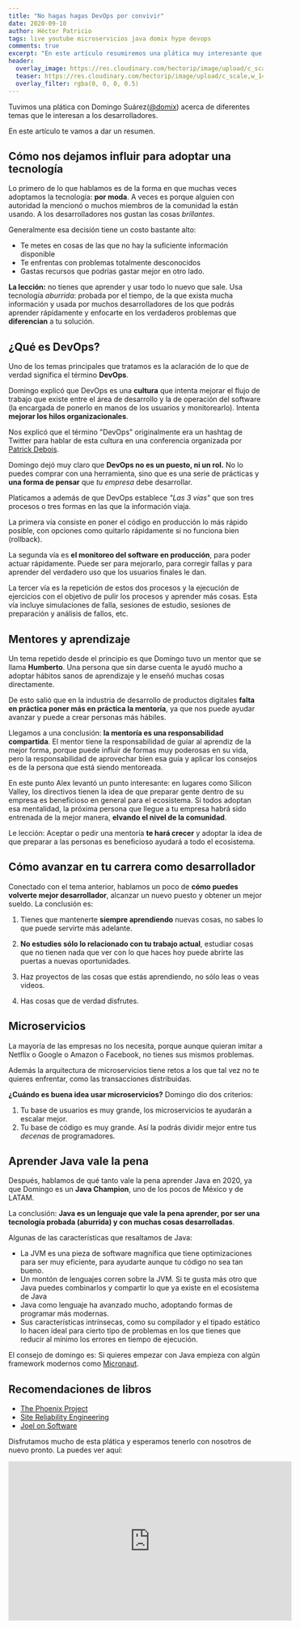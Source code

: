 ```yaml
---
title: "No hagas hagas DevOps por convivir"
date: 2020-09-10
author: Héctor Patricio
tags: live youtube microservicios java domix hype devops
comments: true
excerpt: "En este artículo resumiremos una plática muy interesante que tuvimos con Domingo Suárez sobre DevOps y otras cosas."
header:
  overlay_image: https://res.cloudinary.com/hectorip/image/upload/c_scale,w_1440/v1599714511/1CF0CA4A-211C-4310-9D85-0C49D92B014D_ymceki.jpg
  teaser: https://res.cloudinary.com/hectorip/image/upload/c_scale,w_1440/v1599714511/1CF0CA4A-211C-4310-9D85-0C49D92B014D_ymceki.jpg
  overlay_filter: rgba(0, 0, 0, 0.5)
---
```


Tuvimos una plática con Domingo Suárez([@domix](https://twitter.com/domix)) acerca de diferentes temas que le interesan a los desarrolladores.

En este artículo te vamos a dar un resumen.

## Cómo nos dejamos influir para adoptar una tecnología

Lo primero de lo que hablamos es de la forma en que muchas veces adoptamos la tecnología: **por moda**. A veces es porque alguien con autoridad la mencionó o muchos miembros de la comunidad la están usando. A los desarrolladores nos gustan las cosas _brillantes_.

Generalmente esa decisión tiene un costo bastante alto:

- Te metes en cosas de las que no hay la suficiente información disponible
- Te enfrentas con problemas totalmente desconocidos
- Gastas recursos que podrías gastar mejor en otro lado.

**La lección:** no tienes que aprender y usar todo lo nuevo que sale. Usa tecnología _aburrida_: probada por el tiempo, de la que exista mucha información y usada por muchos desarrolladores de los que podrás aprender rápidamente y enfocarte en los verdaderos problemas que **diferencian** a tu solución.

## ¿Qué es DevOps?

Uno de los temas principales que tratamos es la aclaración de lo que de verdad significa el término **DevOps**.

Domingo explicó que DevOps es una **cultura** que intenta mejorar el flujo de trabajo que existe entre el área de desarrollo y la de operación del software (la encargada de ponerlo en manos de los usuarios y monitorearlo). Intenta **mejorar los hilos organizacionales**.

Nos explicó que el término "DevOps" originalmente era un hashtag de Twitter para hablar de esta cultura en una conferencia organizada por [Patrick Debois](https://blog.newrelic.com/engineering/devops-name/).

Domingo dejó muy claro que **DevOps no es un puesto, ni un rol.** No lo puedes comprar con una herramienta, sino que es una serie de prácticas y **una forma de pensar** que _tu empresa_ debe desarrollar.

Platicamos a además de que DevOps establece _"Las 3 vías"_ que son tres procesos o tres formas en las que la información viaja.

La primera vía consiste en poner el código en producción lo más rápido posible, con opciones como quitarlo rápidamente si no funciona bien (rollback).

La segunda vía es **el monitoreo del software en producción**, para poder actuar rápidamente. Puede ser para mejorarlo, para corregir fallas y para aprender del verdadero uso que los usuarios finales le dan.

La tercer vía es la repetición de estos dos procesos y la ejecución de ejercicios con el objetivo de pulir los procesos y aprender más cosas. Esta vía incluye simulaciones de falla, sesiones de estudio, sesiones de preparación y análisis de fallos, etc.

## Mentores y aprendizaje

Un tema repetido desde el principio es que Domingo tuvo un mentor que se llama **Humberto**.  Una persona que sin darse cuenta le ayudó mucho a adoptar hábitos sanos de aprendizaje y le enseñó muchas cosas directamente.

De esto salió que en la industria de desarrollo de productos digitales **falta en práctica poner más en práctica la mentoría**, ya que nos puede ayudar avanzar y puede a crear personas más hábiles.

Llegamos a una conclusión: **la mentoría es una responsabilidad compartida**. El mentor tiene la responsabilidad de guíar al aprendiz de la mejor forma, porque puede influir de formas muy poderosas en su vida, pero la responsabilidad de aprovechar bien esa guía y aplicar los consejos es de la persona que está siendo mentoreada.

En este punto Alex levantó un punto interesante: en lugares como Silicon Valley, los directivos tienen la idea de que preparar gente dentro de su empresa es beneficioso en general para el ecosistema. Si todos adoptan esa mentalidad, la próxima persona que llegue a tu empresa habrá sido entrenada de la mejor manera, **elvando el nivel de la comunidad**.

Le lección: Aceptar o pedir una mentoría **te hará crecer** y adoptar la idea de que preparar a las personas es beneficioso ayudará a todo el ecosistema.

## Cómo avanzar en tu carrera como desarrollador

Conectado con el tema anterior, hablamos un poco de **cómo puedes volverte mejor desarrollador**, alcanzar un nuevo puesto y obtener un mejor sueldo. La conclusión es:

1. Tienes que mantenerte **siempre aprendiendo** nuevas cosas, no sabes lo que puede servirte más adelante.

2. **No estudies sólo lo relacionado con tu trabajo actual**, estudiar cosas que no tienen nada que ver con lo que haces hoy puede abrirte las puertas a nuevas oportunidades.

3. Haz proyectos de las cosas que estás aprendiendo, no sólo leas o veas videos.

4. Has cosas que de verdad disfrutes.

## Microservicios

La mayoría de las empresas no los necesita, porque aunque quieran imitar a Netflix o Google o Amazon o Facebook, no tienes sus mismos problemas.

Además la arquitectura de microservicios tiene retos a los que tal vez no te quieres enfrentar, como las transacciones distribuidas.

**¿Cuándo es buena idea usar microservicios?** Domingo dio dos criterios:

1. Tu base de usuarios es muy grande, los microservicios te ayudarán a escalar mejor.
2. Tu base de código es muy grande. Así la podrás dividir mejor entre tus _decenas_ de programadores.

## Aprender Java vale la pena

Después, hablamos de qué tanto vale la pena aprender Java en 2020, ya que Domingo es un **Java Champion**, uno de los pocos de México y de LATAM.

La conclusión: **Java es un lenguaje que vale la pena aprender, por ser una tecnología probada (aburrida) y con muchas cosas desarrolladas**.

Algunas de las características que resaltamos de Java:

- La JVM es una pieza de software magnífica que tiene optimizaciones para ser muy eficiente, para ayudarte aunque tu código no sea tan bueno.
- Un montón de lenguajes corren sobre la JVM. Si te gusta más otro que Java puedes combinarlos y compartir lo que ya existe en el ecosistema de Java
- Java como lenguaje ha avanzado mucho, adoptando formas de programar más modernas.
- Sus características intrínsecas, como su compilador y el tipado estático lo hacen ideal para cierto tipo de problemas en los que tienes que reducir al mínimo los errores en tiempo de ejecución.

El consejo de domingo es: Si quieres empezar con Java empieza con algún framework modernos como [Micronaut](https://micronaut.io/).

## Recomendaciones de libros

- [The Phoenix Project](https://amzn.to/3jVxLQu)
- [Site Reliability Engineering](https://landing.google.com/sre/books/)
- [Joel on Software](https://amzn.to/3k2ZTRD)

Disfrutamos mucho de esta plática y esperamos tenerlo con nosotros de nuevo pronto. La puedes ver aquí:

<iframe width="560" height="315" src="https://www.youtube.com/embed/3zQ3qSFDdW0" frameborder="0" allow="accelerometer; autoplay; encrypted-media; gyroscope; picture-in-picture" allowfullscreen></iframe>
